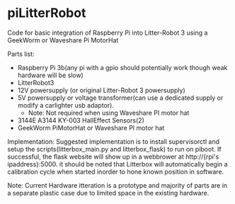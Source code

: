 # piLitterRobot
Code for basic integration of Raspberry Pi into Litter-Robot 3 using a GeekWorm or Waveshare Pi MotorHat

Parts list:
- Raspberry Pi 3b(any pi with a gpio should potentially work though weak hardware will be slow)
- LitterRobot3
- 12V powersupply (or original Litter-Robot 3 powersupply)
- 5V powersupply or voltage transformer(can use a dedicated supply or modify a carlighter usb adaptor). 
  - Note: Not required when using Waveshare PI motor hat
- 3144E A3144 KY-003 HallEffect Sensors(2)
- GeekWorm PiMotorHat or Waveshare PI motor hat
 
 
Implementation:
  Suggested implementation is to install supervisorctl and setup the scripts(litterbox_main.py and litterbox_flask) to run on piboot. If successful, the flask website will show up in a webbrower at http://{rpi's ipaddress}:5000. it should be noted that Litterbox will automatically begin a calibration cycle when started inorder to hone known position in software.
  
Note: Current Hardware itteration is a prototype and majority of parts are in a separate plastic case due to limited space in the existing hardware.
